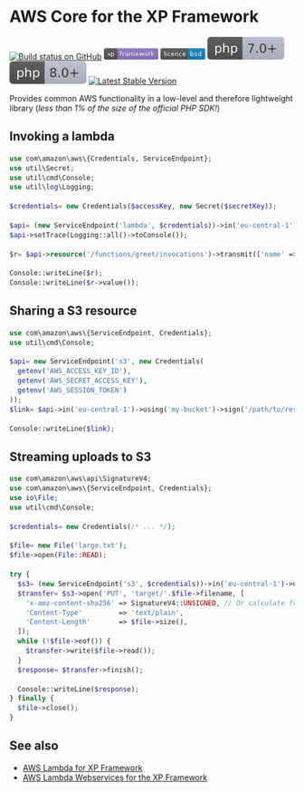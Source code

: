 AWS Core for the XP Framework
========================================================================

[![Build status on GitHub](https://github.com/xp-forge/aws/workflows/Tests/badge.svg)](https://github.com/xp-forge/aws/actions)
[![XP Framework Module](https://raw.githubusercontent.com/xp-framework/web/master/static/xp-framework-badge.png)](https://github.com/xp-framework/core)
[![BSD Licence](https://raw.githubusercontent.com/xp-framework/web/master/static/licence-bsd.png)](https://github.com/xp-framework/core/blob/master/LICENCE.md)
[![Requires PHP 7.0+](https://raw.githubusercontent.com/xp-framework/web/master/static/php-7_0plus.svg)](http://php.net/)
[![Supports PHP 8.0+](https://raw.githubusercontent.com/xp-framework/web/master/static/php-8_0plus.svg)](http://php.net/)
[![Latest Stable Version](https://poser.pugx.org/xp-forge/aws/version.png)](https://packagist.org/packages/xp-forge/aws)

Provides common AWS functionality in a low-level and therefore lightweight library (*less than 1% of the size of the official PHP SDK!*)

Invoking a lambda
-----------------

```php
use com\amazon\aws\{Credentials, ServiceEndpoint};
use util\Secret;
use util\cmd\Console;
use util\log\Logging;

$credentials= new Credentials($accessKey, new Secret($secretKey));

$api= (new ServiceEndpoint('lambda', $credentials))->in('eu-central-1')->version('2015-03-31');
$api->setTrace(Logging::all()->toConsole());

$r= $api->resource('/functions/greet/invocations')->transmit(['name' => getenv('USER')]);

Console::writeLine($r);
Console::writeLine($r->value());
```

Sharing a S3 resource
---------------------

```php
use com\amazon\aws\{ServiceEndpoint, Credentials};
use util\cmd\Console;

$api= new ServiceEndpoint('s3', new Credentials(
  getenv('AWS_ACCESS_KEY_ID'),
  getenv('AWS_SECRET_ACCESS_KEY'),
  getenv('AWS_SESSION_TOKEN')
));
$link= $api->in('eu-central-1')->using('my-bucket')->sign('/path/to/resource.png', timeout: 180);

Console::writeLine($link);
```

Streaming uploads to S3
-----------------------

```php
use com\amazon\aws\api\SignatureV4;
use com\amazon\aws\{ServiceEndpoint, Credentials};
use io\File;
use util\cmd\Console;

$credentials= new Credentials(/* ... */);

$file= new File('large.txt');
$file->open(File::READ);

try {
  $s3= (new ServiceEndpoint('s3', $credentials))->in('eu-central-1')->using('my-bucket');
  $transfer= $s3->open('PUT', 'target/'.$file->filename, [
    'x-amz-content-sha256' => SignatureV4::UNSIGNED, // Or calculate from file
    'Content-Type'         => 'text/plain',
    'Content-Length'       => $file->size(),
  ]);
  while (!$file->eof()) {
    $transfer->write($file->read());
  }
  $response= $transfer->finish();

  Console::writeLine($response);
} finally {
  $file->close();
}
```

See also
--------
* [AWS Lambda for XP Framework](https://github.com/xp-forge/lambda)
* [AWS Lambda Webservices for the XP Framework](https://github.com/xp-forge/lambda-ws)
